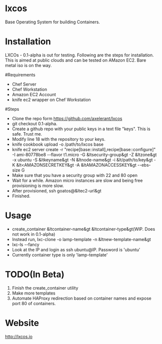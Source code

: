 lxcos
=====

Base Operating System for building Containers.

Installation
============

LXCOs - 0.1-alpha is out for testing. Following are the steps for installation.
This is aimed at public clouds and can be tested on AMazon EC2. Bare metal iso
is on the way.

#Requirements
* Chef Server
* Chef Workstation
* Amazon EC2 Account
* knife ec2 wrapper on Chef Workstation

#Steps
* Clone the repo form https://github.com/axelerant/lxcos
* git checkout 0.1-alpha.
* Create a github repo with your public keys in a text file "keys". This is safe. Trust me.
* Modify line 18 with the repository to your keys.
* knife cookbook upload -o /path/to/lxcos base
* knife ec2 server create -r "recipe[base::install],recipe[base::configure]" -I ami-80778be8 --flavor t1.micro -G &ltsecurity-group&gt -Z &ltzone&gt -x ubuntu -S &ltkeyname&gt -N &ltnode-name&gt -i &lt/path/to/key&gt -K &lt<AMAZONSECRETKEY&gt -A &ltAMAZONACCESSKEY&gt --ebs-size G
* Make sure that you have a security group with 22 and 80 open
* Wait for a while. Amazon micro instances are slow and being free provisioning is more slow.
* After provisioned, ssh goatos@&ltec2-url&gt
* Finished.

Usage
=====

* create_container &ltcontainer-name&gt &ltcontainer-type&gt(WIP. Does not work in 0.1-alpha)
* Instead run, lxc-clone -o lamp-template -n &ltnew-template-name&gt
* lxc-ls --fancy
* Look at the IP and login as ssh ubuntu@IP. Password is 'ubuntu' 
* Currently container type is only 'lamp-template'


TODO(In Beta)
=============

1. Finish the create_container utility
2. Make more templates
3. Automate HAProxy redirection based on container names and expose port 80 of containers.


Website
=======

http://lxcos.io
